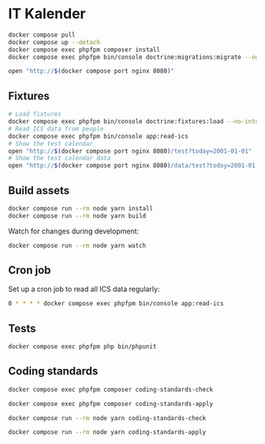 # IT Kalender

```sh
docker compose pull
docker compose up --detach
docker compose exec phpfpm composer install
docker compose exec phpfpm bin/console doctrine:migrations:migrate --no-interaction

open "http://$(docker compose port nginx 8080)"
```

## Fixtures

```sh
# Load fixtures
docker compose exec phpfpm bin/console doctrine:fixtures:load --no-interaction
# Read ICS data from people
docker compose exec phpfpm bin/console app:read-ics
# Show the test calendar
open "http://$(docker compose port nginx 8080)/test?today=2001-01-01"
# Show the test calendar data
open "http://$(docker compose port nginx 8080)/data/test?today=2001-01-01"
```

## Build assets

```sh
docker compose run --rm node yarn install
docker compose run --rm node yarn build
```

Watch for changes during development:

```sh
docker compose run --rm node yarn watch
```

## Cron job

Set up a cron job to read all ICS data regularly:

```sh
0 * * * * docker compose exec phpfpm bin/console app:read-ics
```

## Tests

```sh
docker compose exec phpfpm php bin/phpunit
```

## Coding standards

```sh
docker compose exec phpfpm composer coding-standards-check
```

```sh
docker compose exec phpfpm composer coding-standards-apply
```

```sh
docker compose run --rm node yarn coding-standards-check
```

```sh
docker compose run --rm node yarn coding-standards-apply
```
